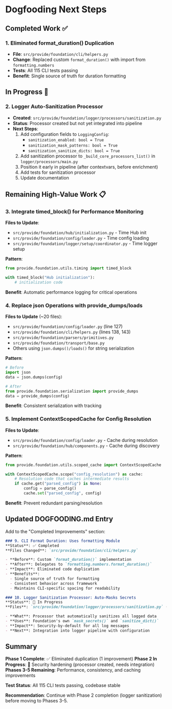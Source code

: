 # Dogfooding Next Steps

## Completed Work ✅

### 1. Eliminated format_duration() Duplication
- **File**: `src/provide/foundation/cli/helpers.py`
- **Change**: Replaced custom `format_duration()` with import from `formatting.numbers`
- **Tests**: All 115 CLI tests passing
- **Benefit**: Single source of truth for duration formatting

## In Progress 🚧

### 2. Logger Auto-Sanitization Processor
- **Created**: `src/provide/foundation/logger/processors/sanitization.py`
- **Status**: Processor created but not yet integrated into pipeline
- **Next Steps**:
  1. Add configuration fields to `LoggingConfig`:
     - `sanitization_enabled: bool = True`
     - `sanitization_mask_patterns: bool = True`
     - `sanitization_sanitize_dicts: bool = True`
  2. Add sanitization processor to `_build_core_processors_list()` in `logger/processors/main.py`
  3. Position it early in pipeline (after contextvars, before enrichment)
  4. Add tests for sanitization processor
  5. Update documentation

## Remaining High-Value Work 📋

### 3. Integrate timed_block() for Performance Monitoring
**Files to Update**:
- `src/provide/foundation/hub/initialization.py` - Time Hub init
- `src/provide/foundation/config/loader.py` - Time config loading
- `src/provide/foundation/logger/setup/coordinator.py` - Time logger setup

**Pattern**:
```python
from provide.foundation.utils.timing import timed_block

with timed_block("Hub initialization"):
    # initialization code
```

**Benefit**: Automatic performance logging for critical operations

### 4. Replace json Operations with provide_dumps/loads
**Files to Update** (~20 files):
- `src/provide/foundation/config/loader.py` (line 127)
- `src/provide/foundation/cli/helpers.py` (lines 138, 143)
- `src/provide/foundation/parsers/primitives.py`
- `src/provide/foundation/transport/base.py`
- Others using `json.dumps()/loads()` for string serialization

**Pattern**:
```python
# Before
import json
data = json.dumps(config)

# After
from provide.foundation.serialization import provide_dumps
data = provide_dumps(config)
```

**Benefit**: Consistent serialization with tracking

### 5. Implement ContextScopedCache for Config Resolution
**Files to Update**:
- `src/provide/foundation/config/loader.py` - Cache during resolution
- `src/provide/foundation/hub/components.py` - Cache during discovery

**Pattern**:
```python
from provide.foundation.utils.scoped_cache import ContextScopedCache

with ContextScopedCache.scope("config_resolution") as cache:
    # Resolution code that caches intermediate results
    if cache.get("parsed_config") is None:
        config = parse_config()
        cache.set("parsed_config", config)
```

**Benefit**: Prevent redundant parsing/resolution

## Updated DOGFOODING.md Entry

Add to the "Completed Improvements" section:

```markdown
### 9. CLI Format Duration: Uses formatting Module
**Status**: ✅ Completed
**Files Changed**: `src/provide/foundation/cli/helpers.py`

- **Before**: Custom `format_duration()` implementation
- **After**: Delegates to `formatting.numbers.format_duration()`
- **Impact**: Eliminated code duplication
- **Benefits**:
  - Single source of truth for formatting
  - Consistent behavior across framework
  - Maintains CLI-specific spacing for readability

### 10. Logger Sanitization Processor: Auto-Masks Secrets
**Status**: 🚧 In Progress
**Files**: `src/provide/foundation/logger/processors/sanitization.py` (created)

- **What**: Processor that automatically sanitizes all logged data
- **Uses**: Foundation's own `mask_secrets()` and `sanitize_dict()`
- **Impact**: Security-by-default for all log messages
- **Next**: Integration into logger pipeline with configuration
```

## Summary

**Phase 1 Complete**: ✅ Eliminated duplication (1 improvement)
**Phase 2 In Progress**: 🚧 Security hardening (processor created, needs integration)
**Phases 3-5 Remaining**: Performance, consistency, and caching improvements

**Test Status**: All 115 CLI tests passing, codebase stable

**Recommendation**: Continue with Phase 2 completion (logger sanitization) before moving to Phases 3-5.
